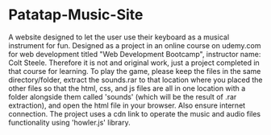 # Patatap-Music-Site
A website designed to let the user use their keyboard as a musical instrument for fun.
Designed as a project in an online course on udemy.com for web development titled "Web Development Bootcamp", instructor name: Colt Steele.
Therefore it is not and original work, just a project completed in that course for learning.
To play the game, please keep the files in the same directory/folder, extract the sounds.rar to that location where you placed the other files so that the html, css, and js files are all in one location with a folder alongside them called 'sounds' (which will be the result of .rar extraction), and open the html file in your browser.
Also ensure internet connection. The project uses a cdn link to operate the music and audio files functionality using 'howler.js' library.
